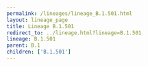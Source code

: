 ```yaml
---
permalink: /lineages/lineage_B.1.501.html
layout: lineage_page
title: Lineage B.1.501
redirect_to: ../lineage.html?lineage=B.1.501
lineage: B.1.501
parent: B.1
children: ['B.1.501']
---
```


